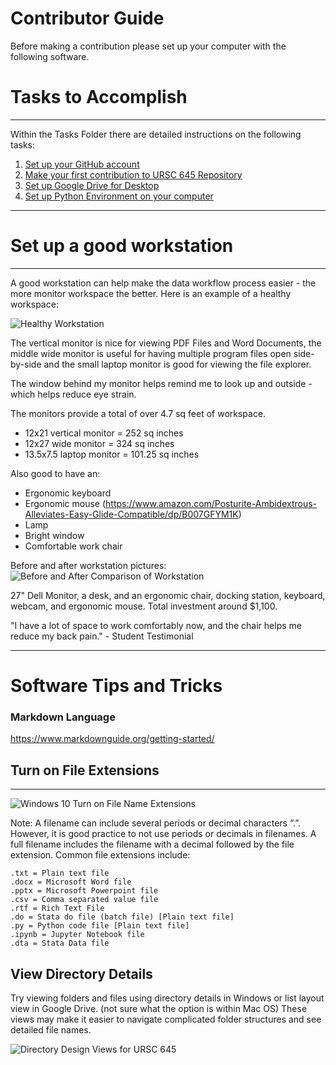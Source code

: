 # Contributor Guide
Before making a contribution please set up your computer with the following software.

# Tasks to Accomplish
---

Within the Tasks Folder there are detailed instructions on the following tasks:

1. [Set up your GitHub account](../Tasks/URSC645_0c_Create_GitHub_Account.md)
2. [Make your first contribution to URSC 645 Repository](../Tasks/URSC645_0d_YourFirstContribution.md)
3. [Set up Google Drive for Desktop](../Tasks/URSC645_0f_GoogleDriveForDesktop.md)
4. [Set up Python Environment on your computer](../Tasks/URSC645_0g_SetupPythonEnviroment.md)


---
# Set up a good workstation
---
A good workstation can help make the data workflow process easier - the more monitor workspace the better. Here is an example of a healthy workspace:

![Healthy Workstation](https://raw.githubusercontent.com/npr99/URSC645/main/.github/images/RosenheimHealthyWorkstation.png)

The vertical monitor is nice for viewing PDF Files and Word Documents, the middle wide monitor is useful for having multiple program files open side-by-side and the small laptop monitor is good for viewing the file explorer. 

The window behind my monitor helps remind me to look up and outside - which helps reduce eye strain.

The monitors provide a total of over 4.7 sq feet of workspace.
- 12x21 vertical monitor = 252 sq inches
- 12x27 wide monitor = 324 sq inches
- 13.5x7.5 laptop monitor = 101.25 sq inches

Also good to have an:
- Ergonomic keyboard 
- Ergonomic mouse (https://www.amazon.com/Posturite-Ambidextrous-Alleviates-Easy-Glide-Compatible/dp/B007GFYM1K)
- Lamp
- Bright window
- Comfortable work chair

Before and after workstation pictures:
![Before and After Comparison of Workstation](https://raw.githubusercontent.com/npr99/URSC645/main/.github/images/URSC645_Workstation_2023-01-25.JPG)

27" Dell Monitor, a desk, and an ergonomic chair, docking station, keyboard, webcam, and ergonomic mouse. Total investment around $1,100.

"I have a lot of space to work comfortably now, and the chair helps me reduce my back pain." - Student Testimonial

---
# Software Tips and Tricks

### Markdown Language

https://www.markdownguide.org/getting-started/

## Turn on File Extensions
---
![Windows 10 Turn on File Name Extensions](https://user-images.githubusercontent.com/5131566/150422462-fc33e914-9720-41fe-9fa2-c39eaaa30a7c.png)

Note: A filename can include several periods or decimal characters “.”. 
However, it is good practice to not use periods or decimals in filenames. 
A full filename includes the filename with a decimal followed by the file extension. Common file extensions include:
```
.txt = Plain text file
.docx = Microsoft Word file
.pptx = Microsoft Powerpoint file
.csv = Comma separated value file
.rtf = Rich Text File
.do = Stata do file (batch file) [Plain text file]
.py = Python code file [Plain text file]
.ipynb = Jupyter Notebook file
.dta = Stata Data file
```

## View Directory Details 
Try viewing folders and files using directory details in Windows or list layout view in Google Drive. (not sure what the option is within Mac OS) These views may make it easier to navigate complicated folder structures and see detailed file names.

![Directory Design Views for URSC 645](https://raw.githubusercontent.com/npr99/URSC645/main/.github/images/URSC645_DirectoryDesignOverview_2025-01-14.jpg)